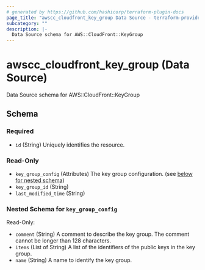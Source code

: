 ```yaml
---
# generated by https://github.com/hashicorp/terraform-plugin-docs
page_title: "awscc_cloudfront_key_group Data Source - terraform-provider-awscc"
subcategory: ""
description: |-
  Data Source schema for AWS::CloudFront::KeyGroup
---
```


# awscc_cloudfront_key_group (Data Source)

Data Source schema for AWS::CloudFront::KeyGroup



<!-- schema generated by tfplugindocs -->
## Schema

### Required

- `id` (String) Uniquely identifies the resource.

### Read-Only

- `key_group_config` (Attributes) The key group configuration. (see [below for nested schema](#nestedatt--key_group_config))
- `key_group_id` (String)
- `last_modified_time` (String)

<a id="nestedatt--key_group_config"></a>
### Nested Schema for `key_group_config`

Read-Only:

- `comment` (String) A comment to describe the key group. The comment cannot be longer than 128 characters.
- `items` (List of String) A list of the identifiers of the public keys in the key group.
- `name` (String) A name to identify the key group.
